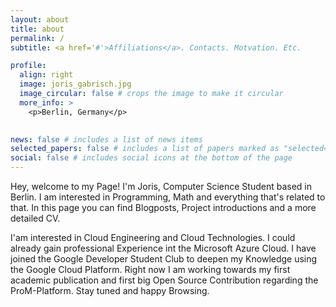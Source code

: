 ```yaml
---
layout: about
title: about
permalink: /
subtitle: <a href='#'>Affiliations</a>. Contacts. Motvation. Etc.

profile:
  align: right
  image: joris_gabrisch.jpg
  image_circular: false # crops the image to make it circular
  more_info: >
    <p>Berlin, Germany</p>
    

news: false # includes a list of news items
selected_papers: false # includes a list of papers marked as "selected={true}"
social: false # includes social icons at the bottom of the page
---
```


Hey, welcome to my Page! I'm Joris, Computer Science Student based in Berlin. I am interested in Programming, Math and everything that's related to that. In this page you can find Blogposts, Project introductions and a more detailed CV.

I'am interested in Cloud Engineering and Cloud Technologies. I could already gain professional Experience int the Microsoft Azure Cloud. I have joined the Google Developer Student Club to deepen my Knowledge using the Google Cloud Platform. Right now I am working towards my first academic publication and first big Open Source Contribution regarding the ProM-Platform. Stay tuned and happy Browsing.

<!--
Write your biography here. Tell the world about yourself. Link to your favorite [subreddit](http://reddit.com). You can put a picture in, too. The code is already in, just name your picture `prof_pic.jpg` and put it in the `img/` folder.

Put your address / P.O. box / other info right below your picture. You can also disable any of these elements by editing `profile` property of the YAML header of your `_pages/about.md`. Edit `_bibliography/papers.bib` and Jekyll will render your [publications page](/al-folio/publications/) automatically.

Link to your social media connections, too. This theme is set up to use [Font Awesome icons](https://fontawesome.com/) and [Academicons](https://jpswalsh.github.io/academicons/), like the ones below. Add your Facebook, Twitter, LinkedIn, Google Scholar, or just disable all of them.
-->

